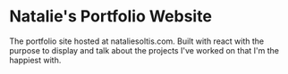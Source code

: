 # Natalie's Portfolio Website

The portfolio site hosted at nataliesoltis.com. Built with react with the purpose to display and talk about the projects I've worked on that I'm the happiest with. 
